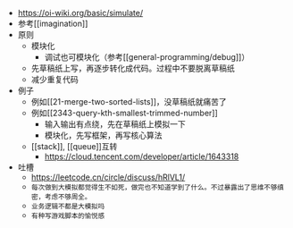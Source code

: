 - https://oi-wiki.org/basic/simulate/
- 参考[[imagination]]
- 原则
  - 模块化
    - 调试也可模块化（参考[[general-programming/debug]]）
  - 先草稿纸上写，再逐步转化成代码。过程中不要脱离草稿纸
  - 减少重复代码
- 例子
  - 例如[[21-merge-two-sorted-lists]]，没草稿纸就痛苦了
  - 例如[[2343-query-kth-smallest-trimmed-number]]
    - 输入输出有点绕，先在草稿纸上模拟一下
    - 模块化，先写框架，再写核心算法
  - [[stack]], [[queue]]互转
    - https://cloud.tencent.com/developer/article/1643318
- 吐槽
  - https://leetcode.cn/circle/discuss/hRlVL1/
  - `每次做到大模拟都觉得生不如死，做完也不知道学到了什么。不过暴露出了思维不够缜密，考虑不够周全。`
  - `业务逻辑不都是大模拟吗`
  - `有种写游戏脚本的愉悦感`